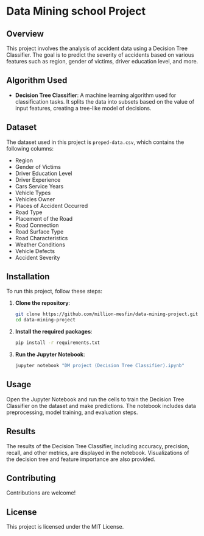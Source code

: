 # Data Mining school Project

## Overview
This project involves the analysis of accident data using a Decision Tree Classifier. The goal is to predict the severity of accidents based on various features such as region, gender of victims, driver education level, and more.

## Algorithm Used
- **Decision Tree Classifier**: A machine learning algorithm used for classification tasks. It splits the data into subsets based on the value of input features, creating a tree-like model of decisions.

## Dataset
The dataset used in this project is `preped-data.csv`, which contains the following columns:
- Region
- Gender of Victims
- Driver Education Level
- Driver Experience
- Cars Service Years
- Vehicle Types
- Vehicles Owner
- Places of Accident Occurred
- Road Type
- Placement of the Road
- Road Connection
- Road Surface Type
- Road Characteristics
- Weather Conditions
- Vehicle Defects
- Accident Severity

## Installation
To run this project, follow these steps:

1. **Clone the repository**:
    ```bash
    git clone https://github.com/million-mesfin/data-mining-project.git
    cd data-mining-project
    ```

2. **Install the required packages**:
    ```bash
    pip install -r requirements.txt
    ```

3. **Run the Jupyter Notebook**:
    ```bash
    jupyter notebook "DM project (Decision Tree Classifier).ipynb"
    ```

## Usage
Open the Jupyter Notebook and run the cells to train the Decision Tree Classifier on the dataset and make predictions. The notebook includes data preprocessing, model training, and evaluation steps.

## Results
The results of the Decision Tree Classifier, including accuracy, precision, recall, and other metrics, are displayed in the notebook. Visualizations of the decision tree and feature importance are also provided.

## Contributing
Contributions are welcome! 

## License
This project is licensed under the MIT License.


